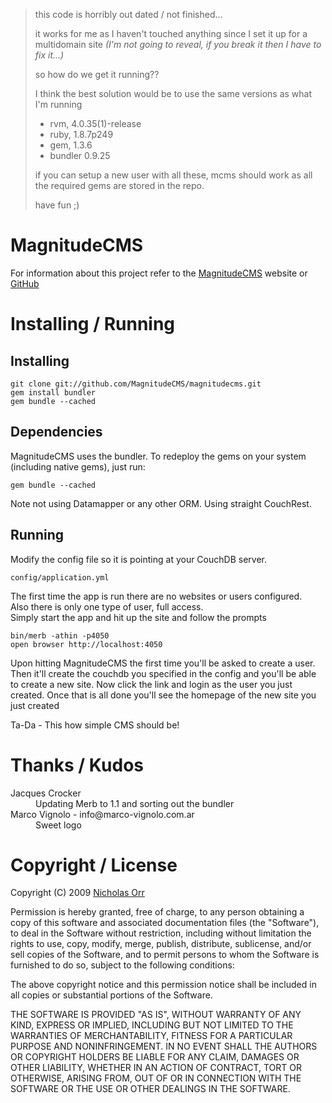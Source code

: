 <blockquote>
<p>this code is horribly out dated / not finished...</p>

<p>it works for me as I haven't touched anything since I set it up for a multidomain site <em>(I'm not going to reveal, if you break it then I have to fix it...)</em></p>

<p>so how do we get it running??</p>

<p>I think the best solution would be to use the same versions as what I'm running</p>
<ul>
<li>rvm, 4.0.35(1)-release</li>
<li>ruby, 1.8.7p249</li>
<li>gem, 1.3.6</li>
<li>bundler 0.9.25</li>
</ul>

<p>if you can setup a new user with all these, mcms should work as all the required gems are stored in the repo.</p>

<p>have fun ;)</p>
</blockquote>


MagnitudeCMS
============

For information about this project refer to the 
[MagnitudeCMS](http://magnitudecms.com/ "MagnitudeCMS - CMS running on Ruby via Merb and CouchDB") website or 
[GitHub](http://github.com/MagnitudeCMS/magnitudecms/ "MagnitudeCMS - GitHub Repository")


Installing / Running
====================

Installing
----------
    
    git clone git://github.com/MagnitudeCMS/magnitudecms.git
    gem install bundler
    gem bundle --cached

Dependencies
------------

MagnitudeCMS uses the bundler. To redeploy the gems on your system (including native gems), just run:

    gem bundle --cached

Note not using Datamapper or any other ORM. Using straight CouchRest.

Running
-------

Modify the config file so it is pointing at your CouchDB server.  

    config/application.yml

The first time the app is run there are no websites or users configured.  
Also there is only one type of user, full access.  
Simply start the app and hit up the site and follow the prompts
    
    bin/merb -athin -p4050
    open browser http://localhost:4050
    
Upon hitting MagnitudeCMS the first time you'll be asked to create a user.
Then it'll create the couchdb you specified in the config and you'll be able to create a new site.
Now click the link and login as the user you just created.
Once that is all done you'll see the homepage of the new site you just created

Ta-Da - This how simple CMS should be!  

Thanks / Kudos
==============

<dl>
<dt>Jacques Crocker</dt>
<dd>Updating Merb to 1.1 and sorting out the bundler</dd>
<dt>Marco Vignolo - info@marco-vignolo.com.ar</dt>
<dd>Sweet logo</dd>
</dl>

Copyright / License
===================

Copyright (C) 2009 [Nicholas Orr](http://nicholasorr.com)

Permission is hereby granted, free of charge, to any person obtaining a copy
of this software and associated documentation files (the "Software"), to deal
in the Software without restriction, including without limitation the rights
to use, copy, modify, merge, publish, distribute, sublicense, and/or sell
copies of the Software, and to permit persons to whom the Software is
furnished to do so, subject to the following conditions:
 
The above copyright notice and this permission notice shall be included in all
copies or substantial portions of the Software.
 
THE SOFTWARE IS PROVIDED "AS IS", WITHOUT WARRANTY OF ANY KIND, EXPRESS OR
IMPLIED, INCLUDING BUT NOT LIMITED TO THE WARRANTIES OF MERCHANTABILITY,
FITNESS FOR A PARTICULAR PURPOSE AND NONINFRINGEMENT. IN NO EVENT SHALL THE
AUTHORS OR COPYRIGHT HOLDERS BE LIABLE FOR ANY CLAIM, DAMAGES OR OTHER
LIABILITY, WHETHER IN AN ACTION OF CONTRACT, TORT OR OTHERWISE, ARISING FROM,
OUT OF OR IN CONNECTION WITH THE SOFTWARE OR THE USE OR OTHER DEALINGS IN THE
SOFTWARE.
